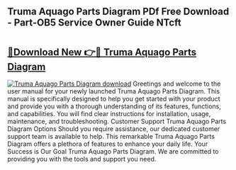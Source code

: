 ## Truma Aquago Parts Diagram PDf Free Download - Part-OB5 Service Owner Guide NTcft

# <h2><a href="http://dfolkc.blite.top/?on=Truma+Aquago+Parts+Diagram">🔗Download New 👉🔴 Truma Aquago Parts Diagram</a></h2>

[![Truma Aquago Parts Diagram download](https://i.imgur.com/lujVjoI.png)](http://dfolkc.blite.top/?on=Truma+Aquago+Parts+Diagram)
Greetings and welcome to the user manual for your newly launched Truma Aquago Parts Diagram. This manual is specifically designed to help you get started with your product and provide you with a thorough understanding of its features, functions, and capabilities. You will find clear instructions for installation, usage, maintenance, and troubleshooting. Customer Support Truma Aquago Parts Diagram Options Should you require assistance, our dedicated customer support team is available to help. This remarkable Truma Aquago Parts Diagram offers a plethora of features to enhance your daily life. Your Success is Our Goal Truma Aquago Parts Diagram. We are committed to providing you with the tools and support you need.
